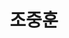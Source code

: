 ---
layout: hubs
key: Q18648500
title: 조중훈
name: 조중훈
image: 
description: 대한민국의 기업가, 한진그룹 창업주
score: 0.0040676350701624505
degree: 6
---